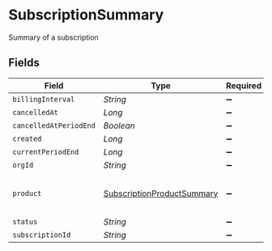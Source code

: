 # SubscriptionSummary

Summary of a subscription


## Fields

| Field                                                                           | Type                                                                            | Required                                                                        | Description                                                                     |
| ------------------------------------------------------------------------------- | ------------------------------------------------------------------------------- | ------------------------------------------------------------------------------- | ------------------------------------------------------------------------------- |
| `billingInterval`                                                               | *String*                                                                        | :heavy_minus_sign:                                                              | N/A                                                                             |
| `cancelledAt`                                                                   | *Long*                                                                          | :heavy_minus_sign:                                                              | N/A                                                                             |
| `cancelledAtPeriodEnd`                                                          | *Boolean*                                                                       | :heavy_minus_sign:                                                              | N/A                                                                             |
| `created`                                                                       | *Long*                                                                          | :heavy_minus_sign:                                                              | N/A                                                                             |
| `currentPeriodEnd`                                                              | *Long*                                                                          | :heavy_minus_sign:                                                              | N/A                                                                             |
| `orgId`                                                                         | *String*                                                                        | :heavy_minus_sign:                                                              | N/A                                                                             |
| `product`                                                                       | [SubscriptionProductSummary](../../models/shared/SubscriptionProductSummary.md) | :heavy_minus_sign:                                                              | Summary of a subscription product                                               |
| `status`                                                                        | *String*                                                                        | :heavy_minus_sign:                                                              | N/A                                                                             |
| `subscriptionId`                                                                | *String*                                                                        | :heavy_minus_sign:                                                              | N/A                                                                             |
